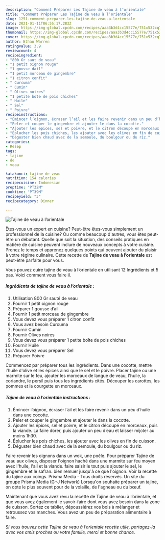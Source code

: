 ```yaml
---
description: "Comment Préparer Les Tajine de veau à l’orientale"
title: "Comment Préparer Les Tajine de veau à l’orientale"
slug: 1251-comment-preparer-les-tajine-de-veau-a-lorientale
date: 2021-01-11T06:56:17.283Z
image: https://img-global.cpcdn.com/recipes/aaa3b3d4cc15577e/751x532cq70/tajine-de-veau-a-lorientale-photo-principale-de-la-recette.jpg
thumbnail: https://img-global.cpcdn.com/recipes/aaa3b3d4cc15577e/751x532cq70/tajine-de-veau-a-lorientale-photo-principale-de-la-recette.jpg
cover: https://img-global.cpcdn.com/recipes/aaa3b3d4cc15577e/751x532cq70/tajine-de-veau-a-lorientale-photo-principale-de-la-recette.jpg
author: Ethan Warren
ratingvalue: 3.9
reviewcount: 4
recipeingredient:
- "800 Gr saut de veau"
- "1 petit oignon rouge"
- "1 gousse dail"
- "1 petit morceau de gingembre"
- "1 citron confit"
- " Curcuma"
- " Cumin"
- " Olives noires"
- "1 petite bote de pois chiches"
- " Huile"
- " Sel"
- " Poivre"
recipeinstructions:
- "Émincer l’oignon, écraser l’ail et les faire revenir dans un peu d’huile dans une cocotte."
- "Peler et couper le gingembre et ajouter le dans la cocotte."
- "Ajouter les épices, sel et poivre, et le citron découpé en morceaux, puis la viande. La faire dorer, puis ajouter un peu d’eau et laisser mijoter au moins 1h30."
- "Éplucher les pois chiches, les ajouter avec les olives en fin de cuisson."
- "Déguster bien chaud avec de la semoule, du boulgour ou du riz."
categories:
- Resep
tags:
- tajine
- de
- veau

katakunci: tajine de veau 
nutrition: 154 calories
recipecuisine: Indonesian
preptime: "PT32M"
cooktime: "PT39M"
recipeyield: "3"
recipecategory: Dinner

---
```



![Tajine de veau à l’orientale](https://img-global.cpcdn.com/recipes/aaa3b3d4cc15577e/751x532cq70/tajine-de-veau-a-lorientale-photo-principale-de-la-recette.jpg)

Êtes-vous un expert en cuisine? Peut-être êtes-vous simplement un professionnel de la cuisine? Ou comme beaucoup d'autres, vous êtes peut-être un débutant. Quelle que soit la situation, des conseils pratiques en matière de cuisine peuvent inclure de nouveaux concepts à votre cuisine. Prenez le temps et apprenez quelques points qui peuvent ajouter du plaisir à votre régime culinaire. Cette recette de <strong> Tajine de veau à l’orientale </strong> est peut-être parfaite pour vous.

<!--inarticleads1-->

Vous pouvez cuire tajine de veau à l’orientale en utilisant 12 Ingrédients et 5 pas. Voici comment vous faire il.

##### Ingrédients de tajine de veau à l’orientale :

1. Utilisation 800 Gr sauté de veau
1. Fournir 1 petit oignon rouge
1. Préparer 1 gousse d’ail
1. Fournir 1 petit morceau de gingembre
1. Vous devez vous préparer 1 citron confit
1. Vous avez besoin  Curcuma
1. Fournir  Cumin
1. Fournir  Olives noires
1. Vous devez vous préparer 1 petite boîte de pois chiches
1. Fournir  Huile
1. Vous devez vous préparer  Sel
1. Préparer  Poivre


Commencez par préparer tous les ingrédients. Dans une cocotte, mettre l&#39;huile d&#39;olive et les épices ainsi que le sel et le poivre. Placer tajine ou une marmite sur le feu, ajouter les morceaux de langue de veau, l&#39;huile, la coriandre, le persil puis tous les ingrédients cités. Découper les carottes, les pommes et la courgette en morceaux. 

<!--inarticleads2-->

##### Tajine de veau à l’orientale instructions :

1. Émincer l’oignon, écraser l’ail et les faire revenir dans un peu d’huile dans une cocotte.
1. Peler et couper le gingembre et ajouter le dans la cocotte.
1. Ajouter les épices, sel et poivre, et le citron découpé en morceaux, puis la viande. La faire dorer, puis ajouter un peu d’eau et laisser mijoter au moins 1h30.
1. Éplucher les pois chiches, les ajouter avec les olives en fin de cuisson.
1. Déguster bien chaud avec de la semoule, du boulgour ou du riz.


Faire revenir les oignons dans un wok, une poêle. Pour préparer Tajine de veau aux olives, disposer l&#39;oignon haché dans une marmite sur feu moyen avec l&#39;huile, l&#39;ail et la viande. faire saisir le tout puis ajouter le sel, le gingembre et le safran. bien remuer jusqu&#39;à ce que l&#39;oignon. Voir la recette du tajine aux coings. Prisma Media - Tous droits réservés. Un site du groupe Prisma Media (G+J Network) Lorsqu&#39;on souhaite préparer un tajine, on opte le plus souvent pour de la volaille, de l&#39;agneau ou du bœuf. 

<!--inarticleads1-->

<p>
Maintenant que vous avez revu la recette de Tajine de veau à l’orientale, et que vous avez également le savoir-faire dont vous avez besoin dans la zone de cuisson. Sortez ce tablier, dépoussiérez vos bols à mélanger et retroussez vos manches. Vous avez un peu de préparation alimentaire à faire.
</p>

<p>
<i>Si vous trouvez cette Tajine de veau à l’orientale recette utile, partagez-la avec vos amis proches ou votre famille, merci et bonne chance.</i>
</p>
